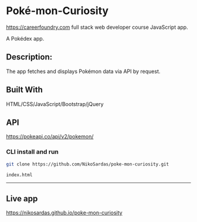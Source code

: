 # Poké-mon-Curiosity
https://careerfoundry.com full stack web developer course JavaScript app.

A Pokédex app.

## Description:
The app fetches and displays Pokémon data via API by request.

## Built With
HTML/CSS/JavaScript/Bootstrap/jQuery

## API
https://pokeapi.co/api/v2/pokemon/<br>

### CLI install and run
```bash
git clone https://github.com/NikoSardas/poke-mon-curiosity.git
```

```bash
index.html
```

---
## Live app
https://nikosardas.github.io/poke-mon-curiosity



